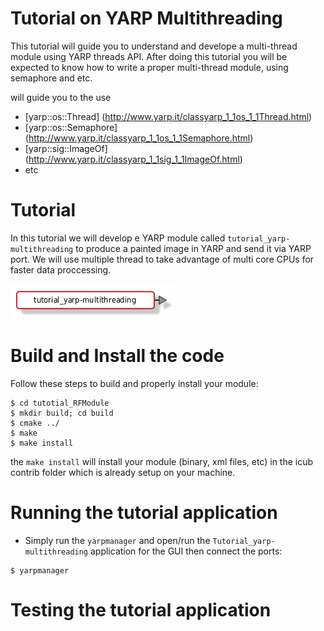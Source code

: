 Tutorial on YARP Multithreading 
=======================================

This tutorial will guide you to understand and develope a multi-thread module using YARP threads API. 
After doing this tutorial you will be expected to know how to write a proper multi-thread module, using semaphore and etc. 


will guide you to the use 
- [yarp::os::Thread] (http://www.yarp.it/classyarp_1_1os_1_1Thread.html)
- [yarp::os::Semaphore] (http://www.yarp.it/classyarp_1_1os_1_1Semaphore.html)
- [yarp::sig::ImageOf<T>] (http://www.yarp.it/classyarp_1_1sig_1_1ImageOf.html) 
- etc 


# Tutorial
In this tutorial we will develop e YARP module called `tutorial_yarp-multithreading` to produce a painted image in YARP and send it via YARP port. We will use multiple thread to take advantage of multi core CPUs for faster data proccessing. 

![module](/misc/tutorial_yarp-multithreading.png)

# Build and Install the code
Follow these steps to build and properly install your module: 
```
$ cd tutotial_RFModule
$ mkdir build; cd build
$ cmake ../
$ make
$ make install
```
the `make install` will install your module (binary, xml files, etc) in the icub contrib folder which is already setup on your machine. 

# Running the tutorial application
- Simply run the `yarpmanager` and open/run the `Tutorial_yarp-multithreading` application for the GUI then connect the ports: 

```
$ yarpmanager
```

# Testing the tutorial application
